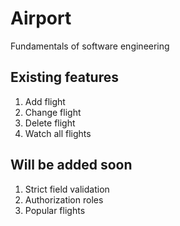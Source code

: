 # Airport
Fundamentals of software engineering

## Existing features
   1. Add flight
   2. Change flight
   3. Delete flight
   4. Watch all flights

## Will be added soon
   1. Strict field validation
   2. Authorization roles
   3. Popular flights
